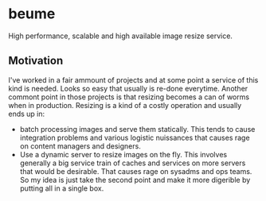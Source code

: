 beume
=====

High performance, scalable and high available image resize service.

Motivation
----------
I've worked in a fair ammount of projects and at some point a service of this kind is needed. Looks so easy that usually is re-done everytime.
Another commont point in those projects is that resizing becomes a can of worms when in production.
Resizing is a kind of a costly operation and usually ends up in:
* batch processing images and serve them statically. This tends to cause integration problems and various logistic nuissances that causes rage on content managers and designers.
* Use a dynamic server to resize images on the fly. This involves generally a big service train of caches and services on more servers that would be desirable. That causes rage on sysadms and ops teams.
So my idea is just take the second point and make it more digerible by putting all in a single box.